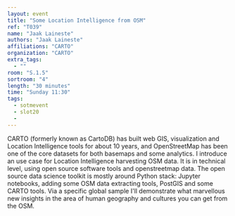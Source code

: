 ```yaml
---
layout: event
title: "Some Location Intelligence from OSM"
ref: "T039"
name: "Jaak Laineste"
authors: "Jaak Laineste"
affiliations: "CARTO"
organization: "CARTO"
extra_tags:
  - ""
room: "S.1.5"
sortroom: "4"
length: "30 minutes"
time: "Sunday 11:30"
tags:
  - sotmevent
  - slot20
  - 
---
```

CARTO (formerly known as CartoDB) has built web GIS, visualization and Location Intelligence tools for about 10 years, and OpenStreetMap has been one of the core datasets for both basemaps and some analytics. I introduce an use case for Location Intelligence harvesting OSM data. It is in technical level, using open source software tools and openstreetmap data. The open source data science toolkit is mostly around Python stack: Jupyter notebooks, adding some OSM data extracting tools, PostGIS and some CARTO tools. Via a specific global sample I&#39;ll demonstrate what marvellous new insights in the area of human geography and cultures you can get from the OSM.